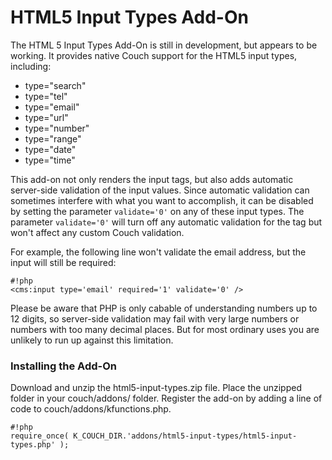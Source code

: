 # HTML5 Input Types Add-On #

The HTML 5 Input Types Add-On is still in development, but appears to be working. It provides native Couch support for the HTML5 input types, including:

- type="search"
- type="tel"
- type="email"
- type="url"
- type="number"
- type="range"
- type="date"
- type="time"

This add-on not only renders the input tags, but also adds automatic server-side validation of the input values. Since automatic validation can sometimes interfere with what you want to accomplish, it can be disabled by setting the parameter `validate='0'` on any of these input types. The parameter `validate='0'` will turn off any automatic validation for the tag but won't affect any custom Couch validation.

For example, the following line won't validate the email address, but the input will still be required:

```
#!php
<cms:input type='email' required='1' validate='0' />
```

Please be aware that PHP is only cabable of understanding numbers up to 12 digits, so server-side validation may fail with very large numbers or numbers with too many decimal places. But for most ordinary uses you are unlikely to run up against this limitation.
### Installing the Add-On ###

Download and unzip the html5-input-types.zip file. Place the unzipped folder in your couch/addons/ folder. Register the add-on by adding a line of code to couch/addons/kfunctions.php. 

```
#!php
require_once( K_COUCH_DIR.'addons/html5-input-types/html5-input-types.php' );
```

